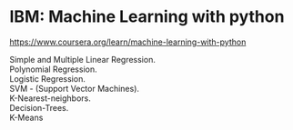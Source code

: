# IBM: Machine Learning with python     

https://www.coursera.org/learn/machine-learning-with-python

Simple and Multiple Linear Regression.   
Polynomial Regression.    
Logistic Regression.    
SVM - (Support Vector Machines).   
K-Nearest-neighbors.     
Decision-Trees.   
K-Means   
